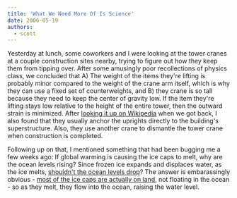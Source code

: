 ```yaml
---
title: 'What We Need More Of Is Science'
date: 2006-05-19
authors:
  - scott
---
```


Yesterday at lunch, some coworkers and I were looking at the tower cranes at a couple construction sites nearby, trying to figure out how they keep them from tipping over. After some amusingly poor recollections of physics class, we concluded that A) The weight of the items they're lifting is probably minor compared to the weight of the crane arm itself, which is why they can use a fixed set of counterweights, and B) they crane is so tall because they need to keep the center of gravity low. If the item they're lifting stays low relative to the height of the entire tower, then the outward strain is minimized. After [looking it up on Wikipedia](http://en.wikipedia.org/wiki/Crane_%28machine%29#Tower_crane) when we got back, I also found that they usually anchor the uprights directly to the building's superstructure. Also, they use another crane to dismantle the tower crane when construction is completed.

Following up on that, I mentioned something that had been bugging me a few weeks ago: If global warming is causing the ice caps to melt, why are the ocean levels rising? Since frozen ice expands and displaces water, as the ice melts, [shouldn't the ocean levels drop](http://uplink.space.com/showflat.php?Cat=&Board=forces_nature&Number=443337&page=0&view=collapsed&sb=5&o=0&fpart=)? The answer is embarassingly obvious - [most of the ice caps are actually on land](http://www.usatoday.com/weather/resources/askjack/2004-11-21-melting-polar-ice_x.htm), not floating in the ocean - so as they melt, they flow into the ocean, raising the water level.
